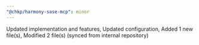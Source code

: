 ```yaml
---
"@chkp/harmony-sase-mcp": minor
---
```


Updated implementation and features, Updated configuration, Added 1 new file(s), Modified 2 file(s) (synced from internal repository)
